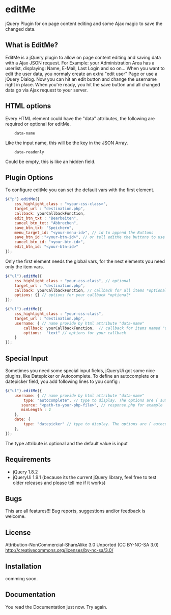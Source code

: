 editMe
======

jQuery Plugin for on page content editing and some Ajax magic to save the changed data.

What is EditMe?
-----------------
EditMe is a jQuery plugin to allow on page content editing and saving data with a Ajax JSON request.
For Example: your Administration Area has a userlist, displaying: Name, E-Mail, Last Login and so on...
When you want to edit the user data, you normaly create an extra "edit user" Page or use a jQuery Dialog.
Now you can hit an edit button and change the username right in place. When you're ready, you hit the
save button and all changed data go via Ajax request to your server.


HTML options
-------------------
Every HTML element could have the "data" attributes, the following are required or optional for editMe.

        data-name
Like the input name, this will be the key in the JSON Array.

        data-readonly
Could be empty, this is like an hidden field.

Plugin Options
--------------------

To configure editMe you can set the default vars with the first element.
```javascript
$("p").editMe({
    css_highlight_class : "<your-css-class>",
    target_url : "destination.php",
    callback: yourCallbackFunction,
    edit_btn_txt : "Bearbeiten",
    cancel_btn_txt: "Abbrechen",
    save_btn_txt: "Speichern",
    menu_target_id: "<your-menu-id>", // id to append the Buttons
    save_btn_id :"<your-btn-id>", // or tell editMe the buttons to use
    cancel_btn_id: "<your-btn-id>",
    edit_btn_id: "<your-btn-id>"
});
```

Only the first element needs the global vars, for the next elements you need only the item vars.
```javascript
$("ul").editMe({
    css_highlight_class : "your-css-class", // optional
    target_url : "destination.php",
    callback: yourCallbackFunction, // callback for all items *optional*
    options: {} // options for your callback *optional*
});
```

```javascript
$("ul").editMe({
    css_highlight_class : "your-css-class",
    target_url : "destination.php",
    username: { // name provide by html attribute "data-name"
        callback: yourCallbackFunction,  // callback for items named "username"
        options:  "text" // options for your callback
    }
});
```

Special Input
-----------------
Sometimes you need some special input fields, jQueryUi got some nice plugins, like Datepicker or
Autocomplete. To define an autocomplete or a datepicker field, you add following lines to you config :

```javascript
$("ul").editMe({
    username: { // name provide by html attribute "data-name"
        type: "autocomplete", // type to display. The options are ( autocomplete | datepicker | input | radio )
       source: "<path-to-your-php-file>", // response.php for example
       minLength : 2
    },
    date: {
        type: "datepicker" // type to display. The options are ( autocomplete | datepicker | input | radio )
    },
});
```
The type attribute is optional and the default value is input

Requirements
-------------------
* jQuery 1.8.2
* jQueryUi 1.9.1
(because its the current jQuery library, feel free to test older releases and please tell me if it works)


Bugs
------------
This are all features!!!
Bug reports, suggestions and/or feedback is welcome.


License
-----------
Attribution-NonCommercial-ShareAlike 3.0 Unported (CC BY-NC-SA 3.0)
    http://creativecommons.org/licenses/by-nc-sa/3.0/


Installation
------------
comming soon.


Documentation
-------------
You read the Documentation just now. Try again.